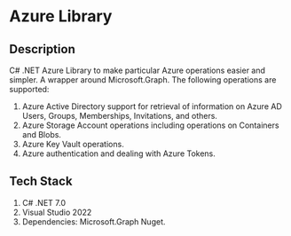 # Azure Library

Description
-
C# .NET Azure Library to make particular Azure operations easier and simpler. A wrapper around Microsoft.Graph. The following operations are supported:  
1) Azure Active Directory support for retrieval of information on Azure AD Users, Groups, Memberships, Invitations, and others. 
2) Azure Storage Account operations including operations on Containers and Blobs. 
3) Azure Key Vault operations. 
4) Azure authentication and dealing with Azure Tokens. 

Tech Stack
-
1) C# .NET 7.0 
2) Visual Studio 2022
3) Dependencies: Microsoft.Graph Nuget.
